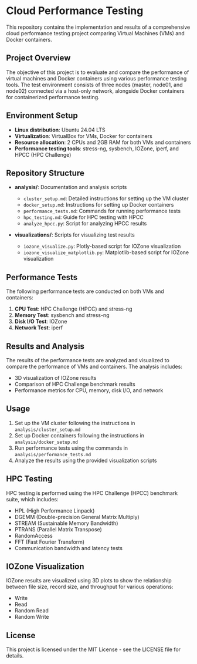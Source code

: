 # Cloud Performance Testing

This repository contains the implementation and results of a comprehensive cloud performance testing project comparing Virtual Machines (VMs) and Docker containers.

## Project Overview

The objective of this project is to evaluate and compare the performance of virtual machines and Docker containers using various performance testing tools. The test environment consists of three nodes (master, node01, and node02) connected via a host-only network, alongside Docker containers for containerized performance testing.

## Environment Setup

- **Linux distribution**: Ubuntu 24.04 LTS
- **Virtualization**: VirtualBox for VMs, Docker for containers
- **Resource allocation**: 2 CPUs and 2GB RAM for both VMs and containers
- **Performance testing tools**: stress-ng, sysbench, IOZone, iperf, and HPCC (HPC Challenge)

## Repository Structure

- **analysis/**: Documentation and analysis scripts
  - `cluster_setup.md`: Detailed instructions for setting up the VM cluster
  - `docker_setup.md`: Instructions for setting up Docker containers
  - `performance_tests.md`: Commands for running performance tests
  - `hpc_testing.md`: Guide for HPC testing with HPCC
  - `analyze_hpcc.py`: Script for analyzing HPCC results
  
- **visualizations/**: Scripts for visualizing test results
  - `iozone_visualize.py`: Plotly-based script for IOZone visualization
  - `iozone_visualize_matplotlib.py`: Matplotlib-based script for IOZone visualization

## Performance Tests

The following performance tests are conducted on both VMs and containers:

1. **CPU Test**: HPC Challenge (HPCC) and stress-ng
2. **Memory Test**: sysbench and stress-ng
3. **Disk I/O Test**: IOZone
4. **Network Test**: iperf

## Results and Analysis

The results of the performance tests are analyzed and visualized to compare the performance of VMs and containers. The analysis includes:

- 3D visualization of IOZone results
- Comparison of HPC Challenge benchmark results
- Performance metrics for CPU, memory, disk I/O, and network

## Usage

1. Set up the VM cluster following the instructions in `analysis/cluster_setup.md`
2. Set up Docker containers following the instructions in `analysis/docker_setup.md`
3. Run performance tests using the commands in `analysis/performance_tests.md`
4. Analyze the results using the provided visualization scripts

## HPC Testing

HPC testing is performed using the HPC Challenge (HPCC) benchmark suite, which includes:

- HPL (High Performance Linpack)
- DGEMM (Double-precision General Matrix Multiply)
- STREAM (Sustainable Memory Bandwidth)
- PTRANS (Parallel Matrix Transpose)
- RandomAccess
- FFT (Fast Fourier Transform)
- Communication bandwidth and latency tests

## IOZone Visualization

IOZone results are visualized using 3D plots to show the relationship between file size, record size, and throughput for various operations:

- Write
- Read
- Random Read
- Random Write

## License

This project is licensed under the MIT License - see the LICENSE file for details.
